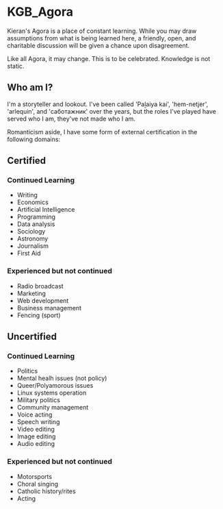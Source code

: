 # KGB_Agora
Kieran's Agora is a place of constant learning. While you may draw assumptions from what is being learned here, a friendly, open, and charitable discussion will be given a chance upon disagreement. 

Like all Agora, it may change. This is to be celebrated. Knowledge is not static.

## Who am I?

I'm a storyteller and lookout. I've been called 'Paḻaiya kai', 'hem-netjer', 'arlequin', 
and 'саботажник' over the years, but the roles I've played have served who I am, 
they've not made who I am. 

Romanticism aside, I have some form of external certification in the following domains:

## Certified

### Continued Learning

 - Writing
 - Economics
 - Artificial Intelligence
 - Programming
 - Data analysis
 - Sociology
 - Astronomy
 - Journalism
 - First Aid

### Experienced but not continued

 - Radio broadcast
 - Marketing
 - Web development
 - Business management
 - Fencing (sport)

## Uncertified

### Continued Learning

 - Politics
 - Mental healh issues (not policy)
 - Queer/Polyamorous issues
 - Linux systems operation
 - Military politics
 - Community management
 - Voice acting
 - Speech writing
 - Video editing
 - Image editing
 - Audio editing

### Experienced but not continued

 - Motorsports
 - Choral singing
 - Catholic history/rites
 - Acting

